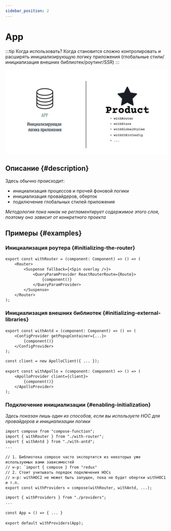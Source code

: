 ```yaml
---
sidebar_position: 2
---
```


# App

:::tip Когда использовать?
Когда становится сложно контролировать и расширять инициализирующую логику приложения (глобальные стили/инициализация внешних библиотек/роутинг/SSR)
:::

![app-themed-bordered](/img/layers/app.png)

## Описание {#description}

Здесь обычно происходит:

- инициализация процессов и прочей фоновой логики
- инициализация провайдеров, оберток
- подключение глобальных стилей приложения

*Методология пока никак не регламентирует содержимое этого слоя, поэтому оно зависит от конкретного проекта*

## Примеры {#examples}

### Инициализация роутера {#initializing-the-router}

```tsx title=app/providers/withRouter.tsx
export const withRouter = (component: Component) => () => (
    <Router>
        <Suspense fallback={<Spin overlay />}>
            <QueryParamProvider ReactRouterRoute={Route}>
                {component()}
            </QueryParamProvider>
        </Suspense>
    </Router>
);
```

### Инициализация внешних библиотек {#initializing-external-libraries}

```tsx title=app/providers/withAntd.tsx
export const withAntd = (component: Component) => () => (
    <ConfigProvider getPopupContainer={...}>
        {component()}
    </ConfigProvider>
);
```

```tsx title=app/providers/withApollo.tsx
const client = new ApolloClient({ ... });

export const withApollo = (component: Component) => () => (
    <ApolloProvider client={client}>
        {component()}
    </ApolloProvider>
);
```

### Подключение инициализации {#enabling-initialization}

*Здесь показан лишь один из способов, если вы используете HOC для провайдеров и инициализации логики*

```tsx title=app/providers/index.ts
import compose from "compose-function";
import { withRouter } from "./with-router";
import { withAntd } from "./with-antd";
...

// 1. Библиотека compose часто экспортится из некоторых уже используемых вами зависимостей
// н-р: `import { compose } from "redux"
// 2. Стоит учитывать порядок подключения HOCs
// н-р: withHOC2 не может быть запущен, пока не будет обертки withHOC1 и т.п.
export const withProviders = compose(withRouter, withAntd, ...);
```

```tsx title=app/index.tsx
import { withProviders } from "./providers";
...

const App = () => { ... }

export default withProviders(App);
```
